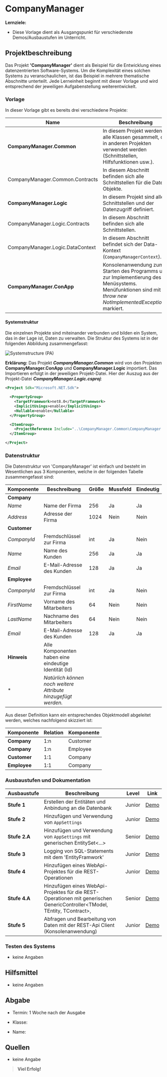 # CompanyManager

**Lernziele:**

- Diese Vorlage dient als Ausgangspunkt für verschiedenste Demos/Ausbaustufen im Unterricht.

## Projektbeschreibung

Das Projekt **'CompanyManager'** dient als Beispiel für die Entwicklung eines datenzentrierten Software-Systems. Um die Komplexität eines solchen Systems zu veranschaulichen, ist das Beispiel in mehrere thematische Abschnitte unterteilt. Jede Lerneinheit beginnt mit dieser Vorlage und wird entsprechend der jeweiligen Aufgabenstellung weiterentwickelt.

### Vorlage

In dieser Vorlage gibt es bereits drei verschiedene Projekte:

| Name | Beschreibung | Typ |
|------|------------- |-----|
| **CompanyManager.Common**        | In diesem Projekt werden alle Klassen gesammelt, die in anderen Projekten verwendet werden (Schnittstellen, Hilfsfunktionen usw.). | Bibliothek |
| CompanyManager.Common.Contracts  | In diesem Abschnitt befinden sich alle Schnittstellen für die Date-Objekte. | Bibliothek |
| **CompanyManager.Logic**         | In diesem Projekt sind alle Schnittstellen und der Datenzugriff definiert. | Bibliothek |
| CompanyManager.Logic.Contracts   | In diesem Abschnitt befinden sich alle Schnittstellen. | Bibliothek |
| CompanyManager.Logic.DataContext | In diesem Abschnitt befindet sich der Data-Kontext (`CompanyManagerContext`). | Bibliothek |
| **CompanyManager.ConApp**        | Konsolenanwendung zum Starten des Programms und zur Implementierung des Menüsystems. Menüfunktionen sind mit *throw new NotImplementedException()* markiert. | Konsolenanwendung |

#### Systemstruktur

Die einzelnen Projekte sind miteinander verbunden und bilden ein System, das in der Lage ist, Daten zu verwalten. Die Struktur des Systems ist in der folgenden Abbildung zusammengefasst:

![Systemstructure (PA)](http://www.plantuml.com/plantuml/proxy?cache=no&src=https://raw.githubusercontent.com/leoggehrer/CompanyManager-Template/master/diagrams/systemstructure.puml)

**Erklärung:** Das Projekt ***CompanyManager.Common*** wird von den Projekten **CompanyManager.ConApp** und **CompanyManager.Logic** importiert. Das Importieren erfolgt in der jeweiligen Projekt-Datei. Hier der Auszug aus der Projekt-Datei ***CompanyManager.Logic.csproj***:

```xml
<Project Sdk="Microsoft.NET.Sdk">

  <PropertyGroup>
    <TargetFramework>net8.0</TargetFramework>
    <ImplicitUsings>enable</ImplicitUsings>
    <Nullable>enable</Nullable>
  </PropertyGroup>

  <ItemGroup>
    <ProjectReference Include="..\CompanyManager.Common\CompanyManager.Common.csproj" />
  </ItemGroup>

</Project>
```

### Datenstruktur

Die Datenstruktur von 'CompanyManager' ist einfach und besteht im Wesentlichen aus 3 Komponenten, welche in der folgenden Tabelle zusammengefasst sind:

| Komponente   | Beschreibung                                                  | Größe | Mussfeld | Eindeutig |
| ------------ | ------------------------------------------------------------- | ----- | -------- | --------- |
| **Company**  |                                                               |       |          |           |
| *Name*       | Name der Firma                                                | 256   | Ja       | Ja        |
| *Address*    | Adresse der Firma                                             | 1024  | Nein     | Nein      |
| **Customer** |                                                               |       |          |           |
| *CompanyId*  | Fremdschlüssel zur Firma                                      | int   | Ja       | Nein      |
| *Name*       | Name des Kunden                                               | 256   | Ja       | Ja        |
| *Email*      | E-Mail-Adresse des Kunden                                     | 128   | Ja       | Ja        |
| **Employee** |                                                               |       |          |           |
| *CompanyId*  | Fremdschlüssel zur Firma                                      | int   | Ja       | Nein      |
| *FirstName*  | Vorname des Mitarbeiters                                      | 64    | Nein     | Nein      |
| *LastName*   | Nachname des Mitarbeiters                                     | 64    | Nein     | Nein      |
| *Email*      | E-Mail-Adresse des Kunden                                     | 128   | Ja       | Ja        |
| **Hinweis**  | Alle Komponenten haben eine eindeutige Identität (Id)         |       |          |           |
| \*           | *Natürlich können noch weitere Attribute hinzugefügt werden.* |       |          |           |

Aus dieser Definition kann ein entsprechendes Objektmodell abgeleitet werden, welches nachfolgend skizziert ist:

| Komponente   | Relation | Komponente |
| ------------ | -------- | ---------- |
| **Company**  | 1:n      | Customer   |
| **Company**  | 1:n      | Employee   |
| **Customer** | 1:1      | Company    |
| **Employee** | 1:1      | Company    |

### Ausbaustufen und Dokumentation

|   Ausbaustufe  | Beschreibung | Level | Link |
|----------------|--------------|-------|------|
| **Stufe 1**    | Erstellen der Entitäten und Anbindung an die Datenbank | Junior | [Demo](https://github.com/leoggehrer/CompanyManagerWithSqlite) |
| **Stufe 2**    | Hinzufügen und Verwendung von `AppSettings` | Junior | [Demo](https://github.com/leoggehrer/CompanyManagerWithSettings) |
| **Stufe 2.A**  | Hinzufügen und Verwendung von `AppSettings` mit generischen EntitySet<...> | Senior | [Demo](https://github.com/leoggehrer/CompanyManagerWithLogicGeneric) |
| **Stufe 3**    | Logging von SQL-Statements mit dem 'EntityFramwork' | Junior | [Demo](https://github.com/leoggehrer/CompanyManagerWithLogging) |
| **Stufe 4**    | Hinzufügen eines WebApi-Projektes für die REST-Operationen | Junior | [Demo](https://github.com/leoggehrer/CompanyManagerWithWebApi) |
| **Stufe 4.A**  | Hinzufügen eines WebApi-Projektes für die REST-Operationen mit generischen GenericController<TModel, TEntity, TContract>, | Senior | [Demo](https://github.com/leoggehrer/CompanyManagerWithWebApiGeneric) |
| **Stufe 5**    | Abfragen und Bearbeitung von Daten mit der REST-Api Client (Konsolenanwendung) | Junior | [Demo](https://github.com/leoggehrer/CompanyManagerWithRestConApp) |

### Testen des Systems

- keine Angaben

## Hilfsmittel

- keine Angaben

## Abgabe

- Termin: 1 Woche nach der Ausgabe

- Klasse:

- Name:

## Quellen

- keine Angabe

> **Viel Erfolg!**

